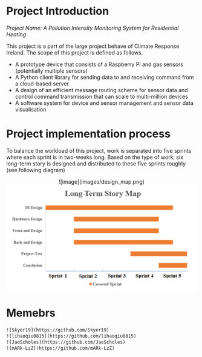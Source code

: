 # Project Introduction
*Project Name: A Pollution Intensity Monitoring System for Residential Heating*

This project is a part of the large project behave of Climate Response Ireland. The scope of this project is defined as follows. 
- A prototype device that consists of a Raspberry Pi and gas sensors (potentially multiple sensors)
- A Python client library for sending data to and receiving command from a cloud-based server
- A design of an efficient message routing scheme for sensor data and control command transmission that can scale to multi-million devices 
- A software system for device and sensor management and sensor data visualisation

# Project implementation process
To balance the workload of this project, work is separated into five sprints where each sprint is in two-weeks long. Based on the type of work, six long-term story is designed and distributed to these five sprints roughly (see following diagram)
<center class="half">
![image](images/design_map.png)
  <img src="images/design_map.png"/>
</center>

# Memebrs
    ![Skyer19](https://github.com/Skyer19) 
    ![lihaoqiu0815](https://github.com/lihaoqiu0815)
    ![JaeScholes](https://github.com/JaeScholes)
    ![mARk-LzZ](https://github.com/mARk-LzZ) 
